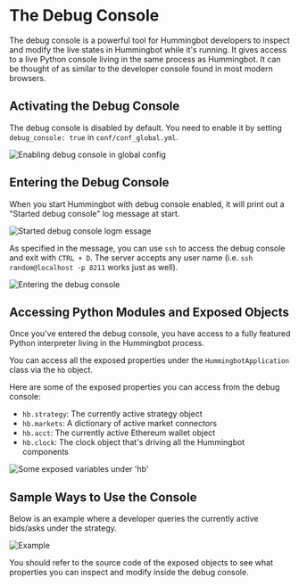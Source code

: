 # The Debug Console

The debug console is a powerful tool for Hummingbot developers to inspect and modify the live states in Hummingbot while it's running. It gives access to a live Python console living in the same process as Hummingbot. It can be thought of as similar to the developer console found in most modern browsers.

## Activating the Debug Console

The debug console is disabled by default. You need to enable it by setting `debug_console: true` in `conf/conf_global.yml`.

![Enabling debug console in global config](/assets/img/debug1.png)

## Entering the Debug Console

When you start Hummingbot with debug console enabled, it will print out a "Started debug console" log message at start.

![Started debug console logm essage](/assets/img/debug2.png)

As specified in the message, you can use `ssh` to access the debug console and exit with `CTRL + D`. The server accepts any user name (i.e. `ssh random@localhost -p 8211` works just as well).

![Entering the debug console](/assets/img/debug3.png)

## Accessing Python Modules and Exposed Objects

Once you've entered the debug console, you have access to a fully featured Python interpreter living in the Hummingbot process.

You can access all the exposed properties under the `HummingbotApplication` class via the `hb` object.

Here are some of the exposed properties you can access from the debug console:

- `hb.strategy`: The currently active strategy object
- `hb.markets`: A dictionary of active market connectors
- `hb.acct`: The currently active Ethereum wallet object
- `hb.clock`: The clock object that's driving all the Hummingbot components

![Some exposed variables under 'hb'](/assets/img/debug4.png)

## Sample Ways to Use the Console

Below is an example where a developer queries the currently active bids/asks under the strategy.

![Example](/assets/img/debug5.png)

You should refer to the source code of the exposed objects to see what properties you can inspect and modify inside the debug console.
